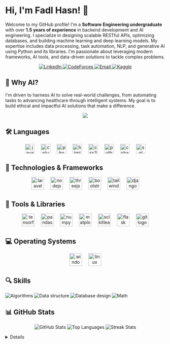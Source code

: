# Hi, I'm Fadl Hasn! 👋

Welcome to my GitHub profile! I'm a **Software Engineering undergraduate** with over **1.5 years of experience** in backend development and AI engineering. I specialize in designing scalable RESTful APIs, optimizing databases, and building machine learning and deep learning models. My expertise includes data processing, task automation, NLP, and generative AI using Python and its libraries. I'm passionate about leveraging modern frameworks, AI tools, and data-driven solutions to tackle complex problems.

<p align="center">
    <a href="https://www.linkedin.com/in/fadlhasn/">
        <img src="https://img.shields.io/badge/LinkedIn-blue?style=flat-square&logo=linkedin" alt="LinkedIn">
    </a>
    <a href="https://codeforces.com/profile/fadel_hasan">
        <img src="https://img.shields.io/badge/codeforces-white?style=flat-square&logo=codeforces" alt="CodeForces">
    </a>
    <a href="mailto:fadelhasan2017@gmail.com">
    <img src="https://img.shields.io/badge/Email-gray?style=flat-square&logo=gmail" alt="Email">
      </a>
    <a href="https://www.kaggle.com/fadlhasn">
    <img src="https://img.shields.io/badge/Kaggle-blue?style=flat-square&logo=kaggle" alt="Kaggle">
    </a>
</p>

## 🌟 Why AI?
I'm driven to harness AI to solve real-world challenges, from automating tasks to advancing healthcare through intelligent systems. My goal is to build ethical and impactful AI solutions that make a difference.

<div align="center">
  <img src="https://visitor-badge.laobi.icu/badge?page_id=fadel-hasan.fadel-hasan&"  />
</div>

## 🛠️ Languages
<div align="center">
  <img src="https://cdn.jsdelivr.net/gh/devicons/devicon/icons/javascript/javascript-original.svg" height="30" alt="javascript logo"  />
  <img width="12" />
  <img src="https://cdn.jsdelivr.net/gh/devicons/devicon/icons/cplusplus/cplusplus-original.svg" height="30" alt="cplusplus logo"  />
  <img width="12" />
  <img src="https://cdn.jsdelivr.net/gh/devicons/devicon/icons/php/php-original.svg" height="30" alt="php logo"  />
  <img width="12" />
  <img src="https://cdn.jsdelivr.net/gh/devicons/devicon/icons/html5/html5-original.svg" height="30" alt="html5 logo"  />
  <img width="12" />
  <img src="https://cdn.jsdelivr.net/gh/devicons/devicon/icons/css3/css3-original.svg" height="30" alt="css3 logo"  />
  <img width="12" />
  <img src="https://cdn.jsdelivr.net/gh/devicons/devicon/icons/python/python-original.svg" height="30" alt="python logo"  />
  <img width="12" />
  <img src="https://cdn.jsdelivr.net/gh/devicons/devicon/icons/csharp/csharp-original.svg" height="30" alt="csharp logo"  />
  <img width="12" />
  <img src="https://cdn.jsdelivr.net/gh/devicons/devicon/icons/mysql/mysql-original.svg" height="30" alt="sql logo"  />
</div>

## 🚀 Technologies & Frameworks
<div align="center">
  <img src="https://cdn.jsdelivr.net/gh/devicons/devicon/icons/laravel/laravel-original.svg" height="40" alt="laravel logo" />
  <img width="12" />
  <img src="https://cdn.jsdelivr.net/gh/devicons/devicon/icons/nodejs/nodejs-original.svg" height="40" alt="nodejs logo" />
  <img width="12" />
  <img src="https://cdn.jsdelivr.net/gh/devicons/devicon/icons/threejs/threejs-original.svg" height="40" alt="threejs logo" />
  <img width="12" />
  <img src="https://cdn.jsdelivr.net/gh/devicons/devicon/icons/bootstrap/bootstrap-original.svg" height="40" alt="bootstrap logo" />
  <img width="12" />
  <img src="https://cdn.jsdelivr.net/gh/devicons/devicon/icons/tailwindcss/tailwindcss-original.svg" height="40" alt="tailwindcss logo" />
  <img width="12" />
  <img src="https://cdn.jsdelivr.net/gh/devicons/devicon/icons/django/django-plain.svg" height="40" alt="django logo" />
</div>

## 🧰 Tools & Libraries
<div align="center">
  <img src="https://cdn.jsdelivr.net/gh/devicons/devicon/icons/tensorflow/tensorflow-original.svg" height="40" alt="tensorflow logo" />
  <img width="12" />
  <img src="https://cdn.jsdelivr.net/gh/devicons/devicon/icons/pandas/pandas-original.svg" height="40" alt="pandas logo" />
  <img width="12" />
  <img src="https://cdn.jsdelivr.net/gh/devicons/devicon/icons/numpy/numpy-original.svg" height="40" alt="numpy logo" />
  <img width="12" />
  <img src="https://cdn.jsdelivr.net/gh/devicons/devicon/icons/matplotlib/matplotlib-original.svg" height="40" alt="matplotlib logo" />
  <img width="12" />
  <img src="https://cdn.jsdelivr.net/gh/devicons/devicon/icons/scikitlearn/scikitlearn-original.svg" height="40" alt="scikitlearn logo" />  
  <img width="12" />
  <img src="https://cdn.jsdelivr.net/gh/devicons/devicon/icons/flask/flask-original.svg" height="40" alt="flask logo" />
  <img width="12" />
  <img src="https://cdn.jsdelivr.net/gh/devicons/devicon/icons/git/git-original.svg" height="40" alt="git logo" />
</div>

## 💻 Operating Systems
<div align="center">
  <img src="https://cdn.jsdelivr.net/gh/devicons/devicon/icons/windows8/windows8-original.svg" height="40" alt="windows logo" />
  <img width="12" />
  <img src="https://cdn.jsdelivr.net/gh/devicons/devicon/icons/linux/linux-original.svg" height="40" alt="linux logo" />
</div>

## 🔍 Skills
![Algorithms](https://img.shields.io/badge/algorithms-gold?style=for-the-badge)
![Data structure](https://img.shields.io/badge/data%20structure-gold?style=for-the-badge)
![Database design](https://img.shields.io/badge/database%20design-gold?style=for-the-badge)
![Math](https://img.shields.io/badge/math-gold?style=for-the-badge)

## 📊 GitHub Stats
<p align="center">
  <img  src="https://github-readme-stats.vercel.app/api?username=fadel-hasan&show_icons=true&theme=radical" alt="GitHub Stats" />
  <img src="https://github-readme-stats.vercel.app/api/top-langs?username=fadel-hasan&show_icons=true&locale=en&layout=compact&theme=radical" alt="Top Languages" />
  <img src="https://github-readme-streak-stats.herokuapp.com/?user=fadel-hasan&theme=radical" alt="Streak Stats" />
</p>






<details>
<p align="center">
  <a href="https://github.com/fadel-hasan">
    <img src="http://github-profile-summary-cards.vercel.app/api/cards/profile-details?username=fadel-hasan&theme=transparent" />
  </a>
  <a href="https://github.com/fadel-hasan">
    <img src="https://github-readme-streak-stats.herokuapp.com/?user=fadel-hasan&hide_border=true&card_width=338&theme=transparent" />
  </a>
  <a href="https://github.com/fadel-hasan">
    <img src="http://github-profile-summary-cards.vercel.app/api/cards/stats?username=fadel-hasan&theme=transparent" />
  </a>
</p>
</details>

